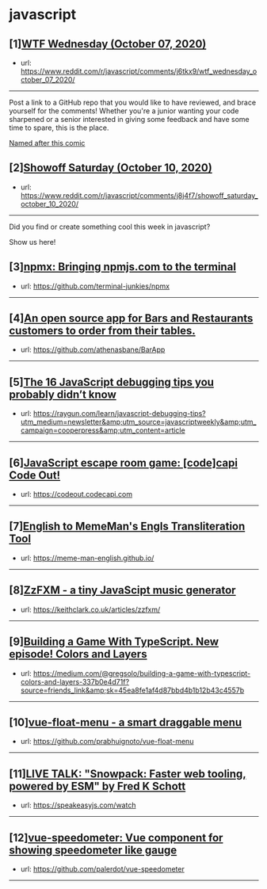 # javascript
## [1][WTF Wednesday (October 07, 2020)](https://www.reddit.com/r/javascript/comments/j6tkx9/wtf_wednesday_october_07_2020/)
- url: https://www.reddit.com/r/javascript/comments/j6tkx9/wtf_wednesday_october_07_2020/
---
Post a link to a GitHub repo that you would like to have reviewed, and brace yourself for the comments!
Whether you're a junior wanting your code sharpened or a senior interested in giving some feedback and have some time to spare, 
this is the place.

[Named after this comic](https://davidwalsh.name/demo/code-review.png)
## [2][Showoff Saturday (October 10, 2020)](https://www.reddit.com/r/javascript/comments/j8j4f7/showoff_saturday_october_10_2020/)
- url: https://www.reddit.com/r/javascript/comments/j8j4f7/showoff_saturday_october_10_2020/
---
Did you find or create something cool this week in javascript? 

Show us here!
## [3][npmx: Bringing npmjs.com to the terminal](https://www.reddit.com/r/javascript/comments/j8f7p7/npmx_bringing_npmjscom_to_the_terminal/)
- url: https://github.com/terminal-junkies/npmx
---

## [4][An open source app for Bars and Restaurants customers to order from their tables.](https://www.reddit.com/r/javascript/comments/j8grww/an_open_source_app_for_bars_and_restaurants/)
- url: https://github.com/athenasbane/BarApp
---

## [5][The 16 JavaScript debugging tips you probably didn’t know](https://www.reddit.com/r/javascript/comments/j8g9g9/the_16_javascript_debugging_tips_you_probably/)
- url: https://raygun.com/learn/javascript-debugging-tips?utm_medium=newsletter&amp;utm_source=javascriptweekly&amp;utm_campaign=cooperpress&amp;utm_content=article
---

## [6][JavaScript escape room game: [code]capi Code Out!](https://www.reddit.com/r/javascript/comments/j7x2ef/javascript_escape_room_game_codecapi_code_out/)
- url: https://codeout.codecapi.com
---

## [7][English to MemeMan's Engls Transliteration Tool](https://www.reddit.com/r/javascript/comments/j8khsd/english_to_mememans_engls_transliteration_tool/)
- url: https://meme-man-english.github.io/
---

## [8][ZzFXM - a tiny JavaScipt music generator](https://www.reddit.com/r/javascript/comments/j84pze/zzfxm_a_tiny_javascipt_music_generator/)
- url: https://keithclark.co.uk/articles/zzfxm/
---

## [9][Building a Game With TypeScript. New episode! Colors and Layers](https://www.reddit.com/r/javascript/comments/j84ssi/building_a_game_with_typescript_new_episode/)
- url: https://medium.com/@gregsolo/building-a-game-with-typescript-colors-and-layers-337b0e4d71f?source=friends_link&amp;sk=45ea8fe1af4d87bbd4b1b12b43c4557b
---

## [10][vue-float-menu - a smart draggable menu](https://www.reddit.com/r/javascript/comments/j86kb3/vuefloatmenu_a_smart_draggable_menu/)
- url: https://github.com/prabhuignoto/vue-float-menu
---

## [11][LIVE TALK: "Snowpack: Faster web tooling, powered by ESM" by Fred K Schott](https://www.reddit.com/r/javascript/comments/j899wv/live_talk_snowpack_faster_web_tooling_powered_by/)
- url: https://speakeasyjs.com/watch
---

## [12][vue-speedometer: Vue component for showing speedometer like gauge](https://www.reddit.com/r/javascript/comments/j82z5l/vuespeedometer_vue_component_for_showing/)
- url: https://github.com/palerdot/vue-speedometer
---


